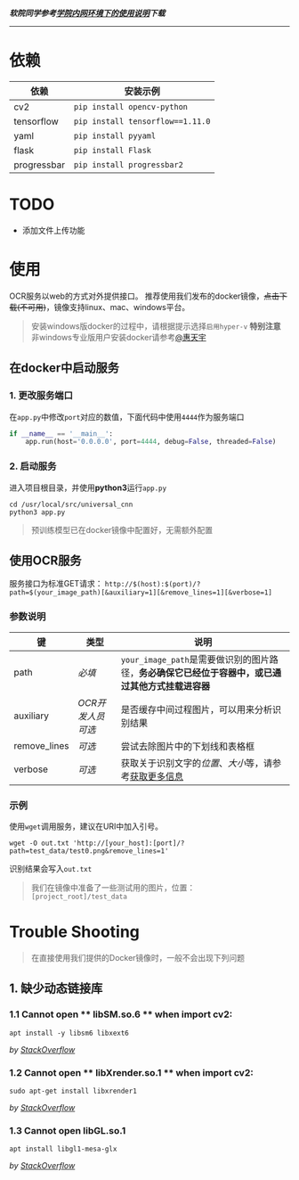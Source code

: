 
***软院同学参考[学院内网环境下的使用说明](./docs/学院内网环境下的使用说明.md)下载***

---
# 依赖
| 依赖 | 安装示例 |
| --- | --- |
| cv2 | `pip install opencv-python` |
| tensorflow | `pip install tensorflow==1.11.0` |
| yaml | `pip install pyyaml` |
| flask | `pip install Flask` |
| progressbar | `pip install progressbar2` |

# TODO
- 添加文件上传功能

# 使用
OCR服务以web的方式对外提供接口。 推荐使用我们发布的docker镜像，~~点击下载(不可用)~~，镜像支持linux、mac、windows平台。

> 安装windows版docker的过程中，请根据提示选择`启用hyper-v`
> **特别注意** 非windows专业版用户安装docker请参考[@惠天宇](https://blog.csdn.net/zhuiyisinian/article/details/88700889)


## 在docker中启动服务
### 1. 更改服务端口
在`app.py`中修改`port`对应的数值，下面代码中使用`4444`作为服务端口
``` python
if __name__ == '__main__':
    app.run(host='0.0.0.0', port=4444, debug=False, threaded=False)
```

### 2. 启动服务
进入项目根目录，并使用**python3**运行`app.py`
``` shell
cd /usr/local/src/universal_cnn
python3 app.py
```

> 预训练模型已在docker镜像中配置好，无需额外配置

## 使用OCR服务
服务接口为标准GET请求：
`http://$(host):$(port)/?path=$(your_image_path)[&auxiliary=1][&remove_lines=1][&verbose=1]`

### 参数说明
| 键 | 类型 | 说明 |
| --- | --- | --- |
| path | *必填* |  `your_image_path`是需要做识别的图片路径，**务必确保它已经位于容器中，或已通过其他方式挂载进容器** |
| auxiliary | *OCR开发人员可选* | 是否缓存中间过程图片，可以用来分析识别结果 |
| remove_lines | *可选* | 尝试去除图片中的下划线和表格框 |
| verbose | *可选* | 获取关于识别文字的*位置*、*大小*等，请参考[获取更多信息](./docs/获取关于识别结果的更多信息.md)

### 示例
使用`wget`调用服务，建议在URI中加入引号。
``` shell
wget -O out.txt 'http://[your_host]:[port]/?path=test_data/test0.png&remove_lines=1'
```
识别结果会写入`out.txt`

> 我们在镜像中准备了一些测试用的图片，位置：`[project_root]/test_data`
# Trouble Shooting
> 在直接使用我们提供的Docker镜像时，一般不会出现下列问题
## 1. 缺少动态链接库
### 1.1 Cannot open ** libSM.so.6 ** when import cv2:

``` shell
apt install -y libsm6 libxext6
```

*by [StackOverflow](https://stackoverflow.com/search?q=import+cv2+libXrender.so.1+)*

### 1.2 Cannot open ** libXrender.so.1 ** when import cv2:

``` shell
sudo apt-get install libxrender1
```
*by [StackOverflow](https://stackoverflow.com/questions/47113029/importerror-libsm-so-6-cannot-open-shared-object-file-no-such-file-or-directo)*

### 1.3 Cannot open **libGL.so.1**
``` shell
apt install libgl1-mesa-glx
```

*by [StackOverflow](https://stackoverflow.com/questions/45266042/ipython-import-matplotlib-pyplot-showed-that-libgl-so-1-no-such-file)*
